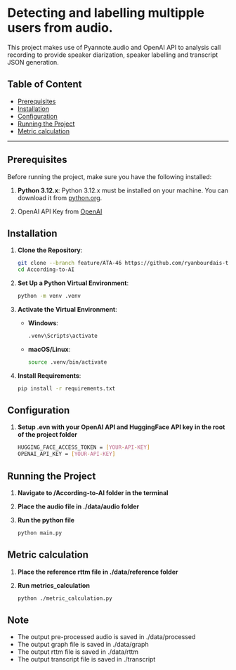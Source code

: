 # Detecting and labelling multipple users from audio.

This project makes use of Pyannote.audio and OpenAI API to analysis call recording to provide speaker diarization, speaker labelling and transcript JSON generation.
## Table of Content
- [Prerequisites](#prerequisites)
- [Installation](#installation)
- [Configuration](#configuration)
- [Running the Project](#running-the-project)
- [Metric calculation](#metric-calculation)

---

## Prerequisites

Before running the project, make sure you have the following installed:

1. **Python 3.12.x**: Python 3.12.x must be installed on your machine. You can download it from [python.org](https://www.python.org/downloads/).

2. OpenAI API Key from [OpenAI](https://platform.openai.com/signup/)

## Installation

1. **Clone the Repository**:
   ```bash
   git clone --branch feature/ATA-46 https://github.com/ryanbourdais-thoughtfocus/According-to-AI.git
   cd According-to-AI
   ```

2. **Set Up a Python Virtual Environment**:
   ```bash
   python -m venv .venv
   ```

3. **Activate the Virtual Environment**:
   - **Windows**:
     ```bash
     .venv\Scripts\activate
     ```
   - **macOS/Linux**:
     ```bash
     source .venv/bin/activate
     ```

4. **Install Requirements**:
   ```bash
   pip install -r requirements.txt
   ```

## Configuration

1. **Setup .evn with your OpenAI API and HuggingFace API key in the root of the project folder**
   ```bash
   HUGGING_FACE_ACCESS_TOKEN = [YOUR-API-KEY]
   OPENAI_API_KEY = [YOUR-API-KEY]
   ```

## Running the Project

1. **Navigate to /According-to-AI folder in the terminal**

2. **Place the audio file in ./data/audio folder**
 
3. **Run the python file**
   ```bash
   python main.py
   ```

## Metric calculation
1. **Place the reference rttm file in ./data/reference folder**

2. **Run metrics_calculation**
   ```bash
   python ./metric_calculation.py
   ```

## Note

- The output pre-processed audio is saved in ./data/processed
- The output graph file is saved in ./data/graph
- The output rttm file is saved in ./data/rttm
- The output transcript file is saved in ./transcript
